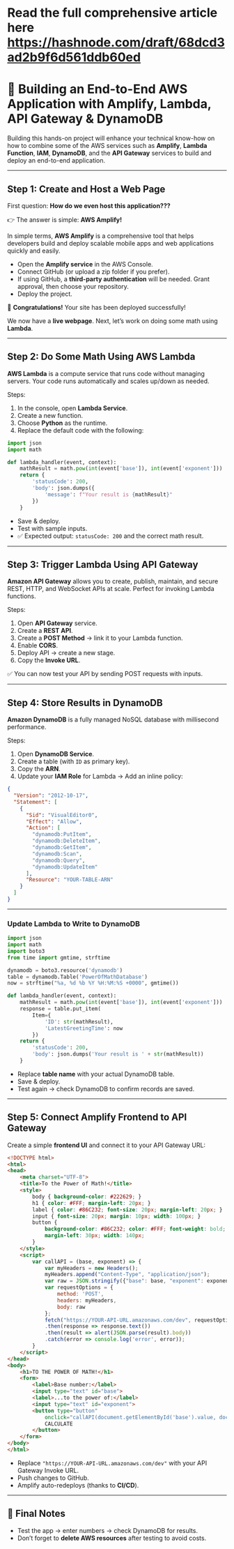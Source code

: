# Read the full comprehensive article here https://hashnode.com/draft/68dcd3ad2b9f6d561ddb60ed
# 🚀 Building an End-to-End AWS Application with Amplify, Lambda, API Gateway & DynamoDB

Building this hands-on project will enhance your technical know-how on how to combine some of the AWS services such as **Amplify**, **Lambda Function**, **IAM**, **DynamoDB**, and the **API Gateway** services to build and deploy an end-to-end application.

---

## Step 1: Create and Host a Web Page

First question: **How do we even host this application???**

👉 The answer is simple: **AWS Amplify!**

In simple terms, **AWS Amplify** is a comprehensive tool that helps developers build and deploy scalable mobile apps and web applications quickly and easily.

* Open the **Amplify service** in the AWS Console.
* Connect GitHub (or upload a zip folder if you prefer).
* If using GitHub, a **third-party authentication** will be needed. Grant approval, then choose your repository.
* Deploy the project.

🎉 **Congratulations!** Your site has been deployed successfully!

We now have a **live webpage**. Next, let’s work on doing some math using **Lambda**.



---

## Step 2: Do Some Math Using AWS Lambda

**AWS Lambda** is a compute service that runs code without managing servers. Your code runs automatically and scales up/down as needed.

Steps:

1. In the console, open **Lambda Service**.
2. Create a new function.
3. Choose **Python** as the runtime.
4. Replace the default code with the following:

```python
import json
import math

def lambda_handler(event, context):
    mathResult = math.pow(int(event['base']), int(event['exponent']))
    return {
        'statusCode': 200,
        'body': json.dumps({
            'message': f"Your result is {mathResult}"
        })
    }
```

* Save & deploy.
* Test with sample inputs.
* ✅ Expected output: `statusCode: 200` and the correct math result.

---

## Step 3: Trigger Lambda Using API Gateway

**Amazon API Gateway** allows you to create, publish, maintain, and secure REST, HTTP, and WebSocket APIs at scale. Perfect for invoking Lambda functions.

Steps:

1. Open **API Gateway** service.
2. Create a **REST API**.
3. Create a **POST Method** → link it to your Lambda function.
4. Enable **CORS**.
5. Deploy API → create a new stage.
6. Copy the **Invoke URL**.

✅ You can now test your API by sending POST requests with inputs.

---

## Step 4: Store Results in DynamoDB

**Amazon DynamoDB** is a fully managed NoSQL database with millisecond performance.

Steps:

1. Open **DynamoDB Service**.
2. Create a table (with `ID` as primary key).
3. Copy the **ARN**.
4. Update your **IAM Role** for Lambda → Add an inline policy:

```json
{
  "Version": "2012-10-17",
  "Statement": [
    {
      "Sid": "VisualEditor0",
      "Effect": "Allow",
      "Action": [
        "dynamodb:PutItem",
        "dynamodb:DeleteItem",
        "dynamodb:GetItem",
        "dynamodb:Scan",
        "dynamodb:Query",
        "dynamodb:UpdateItem"
      ],
      "Resource": "YOUR-TABLE-ARN"
    }
  ]
}
```

---

### Update Lambda to Write to DynamoDB

```python
import json
import math
import boto3
from time import gmtime, strftime

dynamodb = boto3.resource('dynamodb')
table = dynamodb.Table('PowerOfMathDatabase')
now = strftime("%a, %d %b %Y %H:%M:%S +0000", gmtime())

def lambda_handler(event, context):
    mathResult = math.pow(int(event['base']), int(event['exponent']))
    response = table.put_item(
        Item={
            'ID': str(mathResult),
            'LatestGreetingTime': now
        })
    return {
        'statusCode': 200,
        'body': json.dumps('Your result is ' + str(mathResult))
    }
```

* Replace **table name** with your actual DynamoDB table.
* Save & deploy.
* Test again → check DynamoDB to confirm records are saved.

---

## Step 5: Connect Amplify Frontend to API Gateway

Create a simple **frontend UI** and connect it to your API Gateway URL:

```html
<!DOCTYPE html>
<html>
<head>
    <meta charset="UTF-8">
    <title>To the Power of Math!</title>
    <style>
        body { background-color: #222629; }
        h1 { color: #FFF; margin-left: 20px; }
        label { color: #86C232; font-size: 20px; margin-left: 20px; }
        input { font-size: 20px; margin: 10px; width: 100px; }
        button {
            background-color: #86C232; color: #FFF; font-weight: bold;
            margin-left: 30px; width: 140px;
        }
    </style>
    <script>
        var callAPI = (base, exponent) => {
            var myHeaders = new Headers();
            myHeaders.append("Content-Type", "application/json");
            var raw = JSON.stringify({"base": base, "exponent": exponent});
            var requestOptions = {
                method: 'POST',
                headers: myHeaders,
                body: raw
            };
            fetch("https://YOUR-API-URL.amazonaws.com/dev", requestOptions)
            .then(response => response.text())
            .then(result => alert(JSON.parse(result).body))
            .catch(error => console.log('error', error));
        }
    </script>
</head>
<body>
    <h1>TO THE POWER OF MATH!</h1>
    <form>
        <label>Base number:</label>
        <input type="text" id="base">
        <label>...to the power of:</label>
        <input type="text" id="exponent">
        <button type="button"
            onclick="callAPI(document.getElementById('base').value, document.getElementById('exponent').value)">
            CALCULATE
        </button>
    </form>
</body>
</html>
```

* Replace `"https://YOUR-API-URL.amazonaws.com/dev"` with your API Gateway Invoke URL.
* Push changes to GitHub.
* Amplify auto-redeploys (thanks to **CI/CD**).

---

## 🎯 Final Notes

* Test the app → enter numbers → check DynamoDB for results.
* Don’t forget to **delete AWS resources** after testing to avoid costs.

